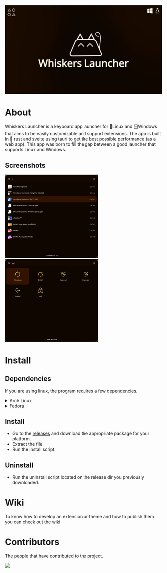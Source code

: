 
![Banner](banner.webp)

# About
Whiskers Launcher is a keyboard app launcher for 🐧Linux and 🪟Windows that aims to be easily customizable and support extensions. 
The app is built in 🦀 rust and svelte using tauri to get the best possible performance (as a web app). 
This app was born to fill the gap between a good launcher that supports Linux and Windows.

## Screenshots
<img src="./previews/1.webp" width="300">
<img src="./previews/2.webp" width="300">

# Install
## Dependencies
If you are using linux, the program requires a few dependencies.
<details>
  <summary>Arch Linux</summary>
  
```
sudo pacman -S --needed webkit2gtk base-devel curl wget file openssl appmenu-gtk-module gtk3 libappindicator-gtk3 librsvg libvips xdotool
```
</details>

<details>
  <summary>Fedora</summary>
  
```
sudo dnf install webkit2gtk4.0-devel openssl-devel curl wget file libappindicator-gtk3-devel librsvg2-devel libxdo
sudo dnf group install "C Development Tools and Libraries"
```
</details>

## Install
- Go to the [releases](https://github.com/Whiskers-Apps/whiskers-launcher/releases) and download the appropriate package for your platform.
- Extract the file.
- Run the install script.

## Uninstall
- Run the uninstall script located on the release dir you previously downloaded.

# Wiki
To know how to develop an extension or theme and how to publish them you can check out the [wiki](https://github.com/Whiskers-Apps/whiskers-launcher/wiki)

# Contributors
The people that have contributed to the project.

<a href="https://github.com/whiskers-apps/whiskers-launcher/graphs/contributors">
  <img src="https://contrib.rocks/image?repo=whiskers-apps/whiskers-launcher" />
</a>
